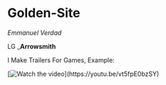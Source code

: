 # Golden-Site
*Emmanuel Verdad*

LG _**Arrowsmith**

I Make Trailers For Games, Example:

[![Watch the video]([https://i.imgur.com/vKb2F1B.png](https://i9.ytimg.com/vi_webp/p3h5JR6c2BY/maxresdefault.webp?v=63bc0c7e&sqp=CNjq_Z0G&rs=AOn4CLA9RiCsxKv-qexgWjgb7dK7sed-tQ))](https://youtu.be/vt5fpE0bzSY)
